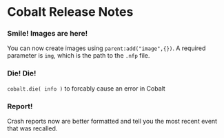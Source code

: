 # Cobalt Release Notes

### Smile! Images are here!
You can now create images using `parent:add("image",{})`. A required parameter is `img`, which is the path to the `.nfp` file.
### Die! Die!
`cobalt.die( info )` to forcably cause an error in Cobalt

### Report!
Crash reports now are better formatted and tell you the most recent event that was recalled.

